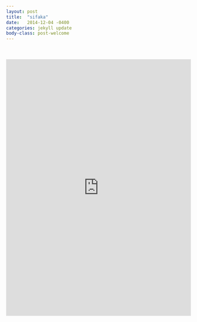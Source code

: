 ```yaml
---
layout: post
title:  "sifaka"
date:   2014-12-04 -0400
categories: jekyll update
body-class: post-welcome
---
```

<br>
<br>
<iframe width="100%" height="700" scrolling="no" frameborder="no" src="https://w.soundcloud.com/player/?url=https%3A//api.soundcloud.com/tracks/179986740&amp;auto_play=false&amp;hide_related=false&amp;show_comments=true&amp;show_user=true&amp;show_reposts=false&amp;visual=true"></iframe>
